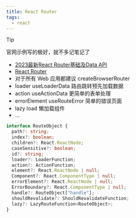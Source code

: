 ```yaml
---
title: React Router
tags:
  - react
---
```


> [!tip]
> 官网示例写的极好，就不多记笔记了


- [2023最新React Router基础及Data API](https://www.bilibili.com/video/BV1FX4y1q72i)
- [React Router](https://reactrouter.com/en/main/route/loader)
- 对于所有 Web 应用都建议 createBrowserRouter
- loader useLoaderData 路由跳转预先加载数据
- action useActionData 更简单的表单处理
- errorElement useRouteError 简单的错误页面
- lazy load 懒加载组件
- ...

```ts
interface RouteObject {
  path?: string;
  index?: boolean;
  children?: React.ReactNode;
  caseSensitive?: boolean;
  id?: string;
  loader?: LoaderFunction;
  action?: ActionFunction;
  element?: React.ReactNode | null;
  Component?: React.ComponentType | null;
  errorElement?: React.ReactNode | null;
  ErrorBoundary?: React.ComponentType | null;
  handle?: RouteObject["handle"];
  shouldRevalidate?: ShouldRevalidateFunction;
  lazy?: LazyRouteFunction<RouteObject>;
}
```

